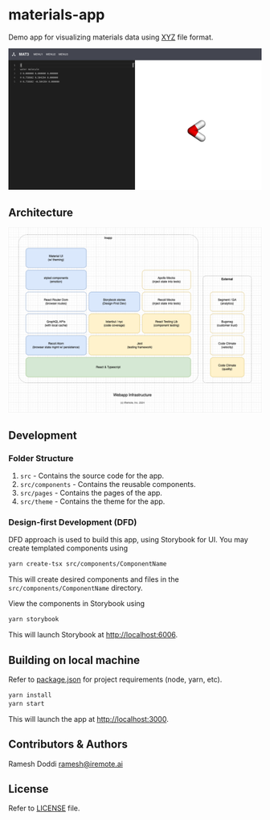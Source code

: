 # materials-app

Demo app for visualizing materials data using [XYZ](https://en.wikipedia.org/wiki/XYZ_file_format) file format.

![screenshot.png](docs/screenshot.png)

## Architecture

![webapp-infra.png](docs/webapp-infra.png)

## Development

### Folder Structure

1. `src` - Contains the source code for the app.
2. `src/components` - Contains the reusable components.
3. `src/pages` - Contains the pages of the app.
4. `src/theme` - Contains the theme for the app.

### Design-first Development (DFD)

DFD approach is used to build this app, using Storybook for UI.
You may create templated components using

```bash
yarn create-tsx src/components/ComponentName
```

This will create desired components and files in the `src/components/ComponentName` directory.

View the components in Storybook using

```bash
yarn storybook
```

This will launch Storybook at [http://localhost:6006](http://localhost:6006).

## Building on local machine

Refer to [package.json](./package.json) for project requirements (node, yarn, etc).

```bash
yarn install
yarn start
```

This will launch the app at [http://localhost:3000](http://localhost:3000).

## Contributors & Authors

Ramesh Doddi <ramesh@iremote.ai>

## License

Refer to [LICENSE](./LICENSE) file.
